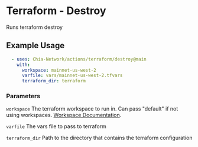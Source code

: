 # Terraform - Destroy

Runs terraform destroy

## Example Usage

```yaml
  - uses: Chia-Network/actions/terraform/destroy@main
    with:
      workspace: mainnet-us-west-2
      varfile: vars/mainnet-us-west-2.tfvars
      terraform_dir: terraform
```

### Parameters

`workspace` The terraform workspace to run in. Can pass "default" if not using workspaces. [Workspace Documentation](https://www.terraform.io/language/state/workspaces).

`varfile` The vars file to pass to terraform

`terraform_dir` Path to the directory that contains the terraform configuration
